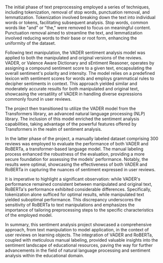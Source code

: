 The initial phase of text preprocessing employed a series of techniques, including tokenization, removal of stop words, punctuation removal, and lemmatization. Tokenization involved breaking down the text into individual words or tokens, facilitating subsequent analysis. Stop words, common words like "and" or "the," were removed to focus on meaningful content. Punctuation removal aimed to streamline the text, and lemmatization involved reducing words to their base or root form, enhancing the uniformity of the dataset.

Following text manipulation, the VADER sentiment analysis model was applied to both the manipulated and original versions of the reviews. VADER, or Valence Aware Dictionary and sEntiment Reasoner, operates by assigning a compound sentiment score to a given text, encapsulating the overall sentiment's polarity and intensity. The model relies on a predefined lexicon with sentiment scores for words and employs grammatical rules to decipher sentiments in context. This approach yielded similar and moderately accurate results for both manipulated and original text, showcasing the versatility of VADER in handling diverse expressions commonly found in user reviews.

The project then transitioned to utilize the VADER model from the Transformers library, an advanced natural language processing (NLP) library. The inclusion of this model enriched the sentiment analysis capabilities, taking advantage of the powerful features offered by Transformers in the realm of sentiment analysis.

In the latter phase of the project, a manually labeled dataset comprising 300 reviews was employed to evaluate the performance of both VADER and RoBERTa, a transformer-based language model. The manual labeling process enhanced the robustness of the evaluation, providing a more secure foundation for assessing the models' performance. Notably, the results were optimal, showcasing the effectiveness of both VADER and RoBERTa in capturing the nuances of sentiment expressed in user reviews.

It is imperative to highlight a significant observation: while VADER's performance remained consistent between manipulated and original text, RoBERTa's performance exhibited considerable differences. Specifically, tokenization alone sufficed for optimal results, while manipulated text yielded suboptimal performance. This discrepancy underscores the sensitivity of RoBERTa to text manipulations and emphasizes the importance of tailoring preprocessing steps to the specific characteristics of the employed model.

In summary, this sentiment analysis project showcased a comprehensive approach, from text manipulation to model application, in the context of user reviews on learning objects. The integration of VADER and RoBERTa, coupled with meticulous manual labeling, provided valuable insights into the sentiment landscape of educational resources, paving the way for further advancements in the field of natural language processing and sentiment analysis within the educational domain.
